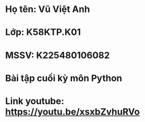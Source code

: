 # Họ tên: Vũ Việt Anh
# Lớp: K58KTP.K01
# MSSV: K225480106082
# Bài tập cuối kỳ môn Python
# Link youtube: https://youtu.be/xsxbZvhuRVo
